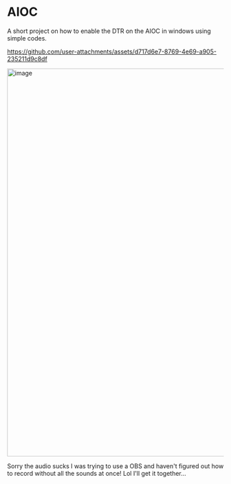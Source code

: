 # AIOC
A short project on how to enable the DTR on the AIOC in windows using simple codes. 

https://github.com/user-attachments/assets/d717d6e7-8769-4e69-a905-235211d9c8df

<img width="1278" height="904" alt="image" src="https://github.com/user-attachments/assets/ba5263ca-bef0-45c9-ba9e-bb99d9c5d00c" />

Sorry the audio sucks I was trying to use a OBS and haven't figured out how to record without all the sounds at once! Lol I'll get it together...





